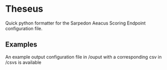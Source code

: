 # Theseus
Quick python formatter for the Sarpedon Aeacus Scoring Endpoint configuration file.

## Examples
An example output configuration file in /ouput with a corresponding csv in /csvs is available